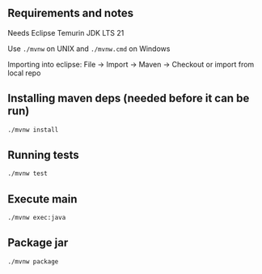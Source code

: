 ## Requirements and notes

Needs Eclipse Temurin JDK LTS 21

Use `./mvnw` on UNIX and `./mvnw.cmd` on Windows

Importing into eclipse: File -> Import -> Maven -> Checkout or import from local repo

## Installing maven deps (needed before it can be run)

```sh
./mvnw install
```

## Running tests

```sh
./mvnw test
```

## Execute main

```sh
./mvnw exec:java
```

## Package jar

```sh
./mvnw package
```
